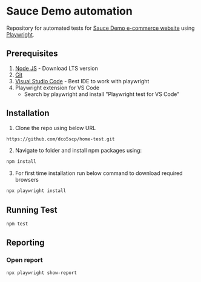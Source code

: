 # Sauce Demo automation

Repository for automated tests for [Sauce Demo e-commerce website](https://www.saucedemo.com/) using [Playwright](https://playwright.dev/).

## Prerequisites 
1. [Node JS](https://nodejs.org/) - Download LTS version
2. [Git](https://git-scm.com/)
3. [Visual Studio Code](https://code.visualstudio.com/) - Best IDE to work with playwright
4. Playwright extension for VS Code
    - Search by playwright and install "Playwright test for VS Code"

## Installation

1. Clone the repo using below URL

```sh
https://github.com/dco5scp/home-test.git
```

2. Navigate to folder and install npm packages using:

```sh
npm install 
```

3. For first time installation run below command to download required browsers

```sh
npx playwright install
```

## Running Test

```bash
npm test
```


## Reporting
### Open report

```bash
npx playwright show-report
```